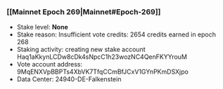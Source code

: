 ### [[Mainnet Epoch 269|Mainnet#Epoch-269]]
* Stake level: **None**
* Stake reason: Insufficient vote credits: 2654 credits earned in epoch 268
* Staking activity: creating new stake account Haq1aKkynLCDw8cDk4sNpcC1h23wozNC4QenFKYYrouM
* Vote account address: 9MqENXVpBBPTs4XbVK7TfqCCmBfJCxV1GYnPKmDSXjpo
* Data Center: 24940-DE-Falkenstein